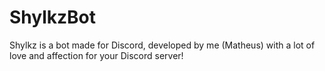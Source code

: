# ShylkzBot
Shylkz is a bot made for Discord, developed by me (Matheus) with a lot of love and affection for your Discord server!
